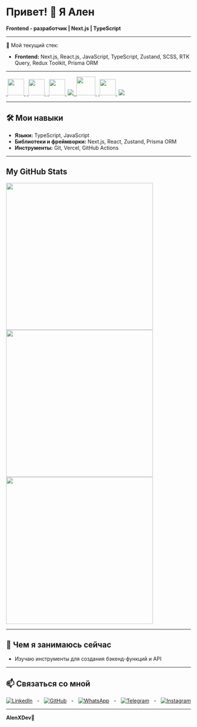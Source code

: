 # Привет! 👋 Я Ален

**Frontend - разработчик | Next.js | TypeScript**

---


🚀 Мой текущий стек:
- **Frontend:** Next.js, React.js, JavaScript, TypeScript, Zustand, SCSS, RTK Query, Redux Toolkit, Prisma ORM


---

<p align="left">
    <a href="https://nextjs.org/" target="_blank">&nbsp<img  width="45px" src="https://i.ibb.co/0ymcg1H/259-oooo-plus-removebg-preview.png"/>&nbsp</a>
    <a href="https://www.typescriptlang.org/" target="_blank">&nbsp<img width="44px" src="https://i.ibb.co/myc6m6B/ica-FVm-C2-2x.jpg"/>&nbsp</a>
    <a href="https://developer.mozilla.org/en-US/docs/Web/JavaScript" target="_blank">&nbsp<img width="44px" src="https://img.icons8.com/color/48/000000/javascript--v1.png"/>&nbsp</a>
    <a href="https://reactjs.org/" target="_blank"> <img src="https://img.icons8.com/color/48/000000/react-native.png"/> </a>
    <a href="https://sass-lang.com/" target="_blank">&nbsp<img width="51px" src="https://i.ibb.co/Z6kGf6Z/3.png"/>&nbsp</a> 
    <a href="https://code.visualstudio.com/" target="_blank">&nbsp<img  width="44px"src="https://i.ibb.co/z65rXyV/vs-code.png"/>&nbsp</a>
    <a href="https://git-scm.com/" target="_blank"> <img src="https://img.icons8.com/color/48/000000/git.png"/> </a>
</p>

---

## 🛠️ Мои навыки

- **Языки:** TypeScript, JavaScript
- **Библиотеки и фреймворки:** Next.js, React, Zustand, Prisma ORM
- **Инструменты:** Git, Vercel, GitHub Actions

---
## My GitHub Stats

<img width=400 src='https://github-readme-stats.vercel.app/api?username=devAlen01&theme=vue-dark&show_icons=true&hide_border=true&count_private=true' />
<img width=400 src='https://github-readme-streak-stats.herokuapp.com/?user=devAlen01&theme=vue-dark&hide_border=true' />
<img width=400 src='https://github-readme-stats.vercel.app/api/top-langs/?username=devAlen01&theme=vue-dark&show_icons=true&hide_border=true&layout=compact' />

---

## 🌱 Чем я занимаюсь сейчас

- Изучаю инструменты для создания бэкенд-функций и API

---

## 📫 Связаться со мной

<div style="display: flex; justify-content: space-between; gap: 10px;">
  <a href="https://linkedin.com/in/ваш-профиль" target="_blank">
    <img src="https://img.shields.io/badge/LinkedIn-профиль-blue?style=for-the-badge&logo=linkedin" alt="LinkedIn">
  </a> -
  <a href="https://github.codevAlen01" target="_blank">
    <img src="https://img.shields.io/badge/GitHub-devAlen01-black?style=for-the-badge&logo=github" alt="GitHub">
  </a> -
  <a href="https://wa.me/+996700067684" target="_blank">
    <img src="https://img.shields.io/badge/WhatsApp-Contact-green?style=for-the-badge&logo=whatsapp" alt="WhatsApp">
  </a> -
  <a href="https://t.me/alenx10" target="_blank">
    <img src="https://img.shields.io/badge/Telegram-Contact-blue?style=for-the-badge&logo=telegram" alt="Telegram">
  </a> -
  <a href="https://www.instagram.com/x.seven___/" target="_blank">
    <img src="https://img.shields.io/badge/Instagram-Profile-pink?style=for-the-badge&logo=instagram" alt="Instagram">
  </a>
</div>


---

**AlenXDev💯**
